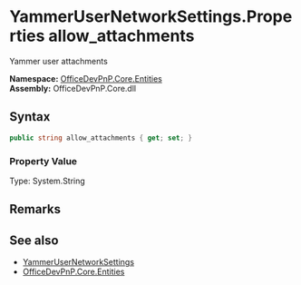 # YammerUserNetworkSettings.Properties allow_attachments
 Yammer user attachments   

**Namespace:** [OfficeDevPnP.Core.Entities](OfficeDevPnP.Core.Entities.md)  
**Assembly:** OfficeDevPnP.Core.dll  
## Syntax
```C#
public string allow_attachments { get; set; }
```

### Property Value
Type: System.String  

## Remarks
  
## See also
- [YammerUserNetworkSettings](OfficeDevPnP.Core.Entities.YammerUserNetworkSettings.md) 
- [OfficeDevPnP.Core.Entities](OfficeDevPnP.Core.Entities.md) 
